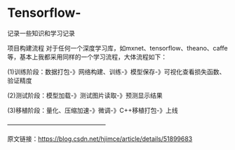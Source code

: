 # Tensorflow-
记录一些知识和学习记录

项目构建流程
对于任何一个深度学习库，如mxnet、tensorflow、theano、caffe等，基本上我都采用同样的一个学习流程，大体流程如下：

<p>(1)训练阶段：数据打包-》网络构建、训练-》模型保存-》可视化查看损失函数、验证精度</p>

<p>(2)测试阶段：模型加载-》测试图片读取-》预测显示结果</p>

<p>(3)移植阶段：量化、压缩加速-》微调-》C++移植打包-》上线</p>
————————————————

原文链接：https://blog.csdn.net/hjimce/article/details/51899683
